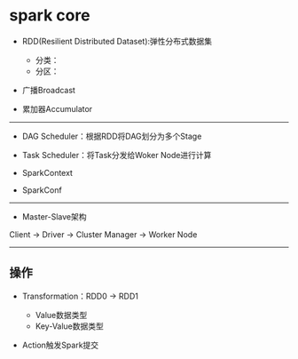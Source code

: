 # spark core

- RDD(Resilient Distributed Dataset):弹性分布式数据集
    - 分类：
    - 分区：

- 广播Broadcast
- 累加器Accumulator


---




- DAG Scheduler：根据RDD将DAG划分为多个Stage
- Task Scheduler：将Task分发给Woker Node进行计算


- SparkContext
- SparkConf



---

- Master-Slave架构

Client -> Driver -> Cluster Manager -> Worker Node



---


## 操作
- Transformation：RDD0 -> RDD1
    - Value数据类型
    - Key-Value数据类型

- Action触发Spark提交

